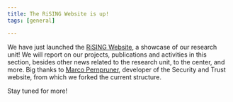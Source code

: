 ```yaml
---
title: The RiSING Website is up!
tags: [general]

---
```


We have just launched the [RiSING Website](/), a showcase of our research unit! We will report on our projects, publications and activities in this section, besides other news related to the research unit, to the center, and more. Big thanks to [Marco Pernpruner](https://st.fbk.eu/people/marco-pernpruner), developer of the Security and Trust website, from which we forked the current structure.

Stay tuned for more!

